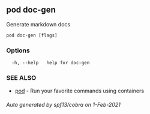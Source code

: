 ## pod doc-gen

Generate markdown docs

```
pod doc-gen [flags]
```

### Options

```
  -h, --help   help for doc-gen
```

### SEE ALSO

* [pod](pod.md)	 - Run your favorite commands using containers

###### Auto generated by spf13/cobra on 1-Feb-2021
